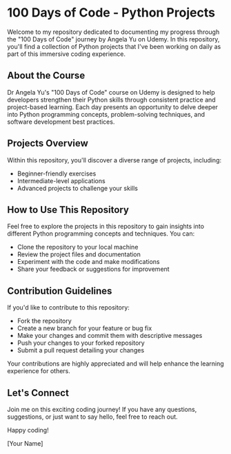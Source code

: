# 100 Days of Code - Python Projects

Welcome to my repository dedicated to documenting my progress through the "100 Days of Code" journey by Angela Yu on Udemy. In this repository, you'll find a collection of Python projects that I've been working on daily as part of this immersive coding experience.

## About the Course
Dr Angela Yu's "100 Days of Code" course on Udemy is designed to help developers strengthen their Python skills through consistent practice and project-based learning. Each day presents an opportunity to delve deeper into Python programming concepts, problem-solving techniques, and software development best practices.

## Projects Overview
Within this repository, you'll discover a diverse range of projects, including:
- Beginner-friendly exercises
- Intermediate-level applications
- Advanced projects to challenge your skills

## How to Use This Repository
Feel free to explore the projects in this repository to gain insights into different Python programming concepts and techniques. You can:
- Clone the repository to your local machine
- Review the project files and documentation
- Experiment with the code and make modifications
- Share your feedback or suggestions for improvement

## Contribution Guidelines
If you'd like to contribute to this repository:
- Fork the repository
- Create a new branch for your feature or bug fix
- Make your changes and commit them with descriptive messages
- Push your changes to your forked repository
- Submit a pull request detailing your changes

Your contributions are highly appreciated and will help enhance the learning experience for others.

## Let's Connect
Join me on this exciting coding journey! If you have any questions, suggestions, or just want to say hello, feel free to reach out.

Happy coding!

[Your Name]
